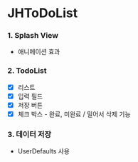 # JHToDoList

### 1. Splash View
  - 애니메이션 효과
### 2. TodoList
  - [x] 리스트
  - [x] 입력 필드
  - [x] 저장 버튼
  - [x] 체크 박스 - 완료, 미완료 / 밀어서 삭제 기능
### 3. 데이터 저장 
  - UserDefaults 사용
